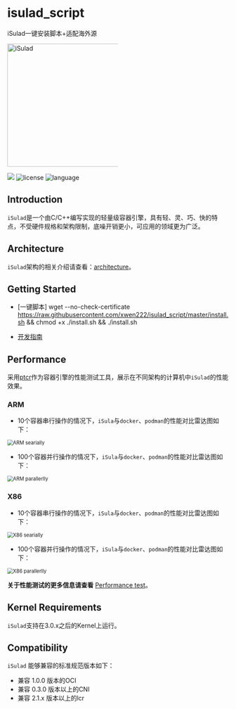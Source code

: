 # isulad_script
iSulad一键安装脚本+适配海外源

<img src="https://github.com/openeuler-mirror/iSulad/blob/master/logo/iSulad-logo.svg" alt="iSulad" style="max-width: 50%;width: 280px;" />

<a href="https://github.com/openeuler-mirror/iSulad"><img src="https://img.shields.io/badge/github-iSulad-blue"/></a> ![license](https://img.shields.io/badge/license-Mulan%20PSL%20v2-blue) ![language](https://img.shields.io/badge/language-C%2FC%2B%2B-blue)

## Introduction

`iSulad`是一个由C/C++编写实现的轻量级容器引擎，具有轻、灵、巧、快的特点，不受硬件规格和架构限制，底噪开销更小，可应用的领域更为广泛。

## Architecture

`iSulad`架构的相关介绍请查看：[architecture](https://github.com/openeuler-mirror/iSulad/tree/master/docs/design/architecture_zh.md)。

## Getting Started

- [一键脚本]  wget --no-check-certificate https://raw.githubusercontent.com/xwen222/isulad_script/master/install.sh && chmod +x ./install.sh && ./install.sh

- [开发指南](https://docs.openeuler.org/zh/docs/22.03_LTS/docs/Container/container.html)

## Performance

采用[ptcr](https://gitee.com/openeuler/ptcr)作为容器引擎的性能测试工具，展示在不同架构的计算机中`iSulad`的性能效果。

### ARM

- 10个容器串行操作的情况下，`iSula`与`docker`、`podman`的性能对比雷达图如下：

<img src="https://github.com/openeuler-mirror/iSulad/docs/images/performance_arm_seri.png" alt="ARM searially" style="zoom:80%;" />

- 100个容器并行操作的情况下，`iSula`与`docker`、`podman`的性能对比雷达图如下：

<img src="https://github.com/openeuler-mirror/iSulad/docs/images/performance_arm_para.png" alt="ARM parallerlly" style="zoom:80%;" />

### X86

- 10个容器串行操作的情况下，`iSula`与`docker`、`podman`的性能对比雷达图如下：

<img src="https://github.com/openeuler-mirror/iSulad/docs/images/performance_x86_seri.png" alt="X86 searially" style="zoom:80%;" />

- 100个容器并行操作的情况下，`iSula`与`docker`、`podman`的性能对比雷达图如下：

<img src="https://github.com/openeuler-mirror/iSulad/docs/images/performance_x86_para.png" alt="X86 parallerlly" style="zoom:80%;" />

**关于性能测试的更多信息请查看**  [Performance test](https://gitee.com/openeuler/iSulad/wikis/Performance?sort_id=5449355)。

## Kernel Requirements

`iSulad`支持在3.0.x之后的Kernel上运行。

## Compatibility

`iSulad` 能够兼容的标准规范版本如下：

- 兼容 1.0.0 版本的OCI
- 兼容 0.3.0 版本以上的CNI
- 兼容 2.1.x 版本以上的lcr
